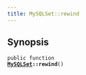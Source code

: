 ```yaml
---
title: MySQLSet::rewind
---
```


## Synopsis

<code>public function <b><a href="MySQLSet">MySQLSet</a>::rewind</b>()</code>

